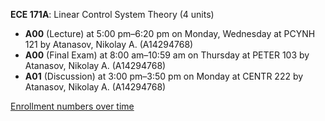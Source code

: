**ECE 171A**: Linear Control System Theory (4 units)

- **A00** (Lecture) at 5:00 pm–6:20 pm on Monday, Wednesday at PCYNH 121 by Atanasov, Nikolay A. (A14294768)
- **A00** (Final Exam) at 8:00 am–10:59 am on Thursday at PETER 103 by Atanasov, Nikolay A. (A14294768)
- **A01** (Discussion) at 3:00 pm–3:50 pm on Monday at CENTR 222 by Atanasov, Nikolay A. (A14294768)

[Enrollment numbers over time](./ECE171A.tsv)
